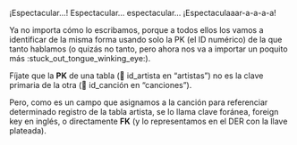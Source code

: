 ¡Espectacular...! Espectacular… espectacular… ¡Espectaculaaar-a-a-a-a!

Ya no importa cómo lo escribamos, porque a todos ellos los vamos a identificar de la misma forma usando solo la PK (el ID numérico) de la que tanto hablamos (o quizás no tanto, pero ahora nos va a importar un poquito más :stuck\_out\_tongue\_winking\_eye:).


<div
  class='mu-erd'
  data-entities='{
    "canciones": {
      "id_cancion": {
        "type": "Integer",
        "pk": true
      },
      "titulo_cancion": {
        "type": "Text"
      },
      "id_artista": {
        "type": "Integer",
        "pk": false,
        "fk": {
          "to": { "entity": "artistas", "column": "id_artista" },
          "type": "many_to_one"
        }
      },
      "album":{
        "type": "Text"
      },
      "anio":{
        "type": "Integer"
      }
    },
    "artistas": {
      "id_artista": {
        "type": "Integer",
        "pk": true
      },
      "nombre_artista": {
        "type": "Text"
      },
      "integrantes": {
        "type": "Text"
      },
      "genero": {
        "type": "Text"
      },
      "nacionalidad": {
        "type": "Text"
      }
    }
  }'>
</div>

Fíjate que la **PK** de una tabla (:key: id\_artista en “artistas”) no es la clave primaria de la otra (:key: id\_canción en “canciones”). 

Pero, como es un campo que asignamos a la canción para referenciar determinado registro de la tabla artista, se lo llama clave foránea, foreign key en inglés, o directamente **FK** (y lo representamos en el DER con la llave plateada).